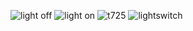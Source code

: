 ![light off](https://github.com/NFernando98/LightSwitch/assets/61730280/c2a72262-5510-4e0b-91eb-35fa5f24a889)
![light on](https://github.com/NFernando98/LightSwitch/assets/61730280/b6b3fb59-0853-41ae-a9be-df580caff428)
![t725](https://github.com/NFernando98/LightSwitch/assets/61730280/7c0cb48c-013c-4f0c-bd9b-b43a18541baf)
![lightswitch](https://github.com/NFernando98/LightSwitch/assets/61730280/53db50a8-1a4f-463a-a229-c9a89158650b)
